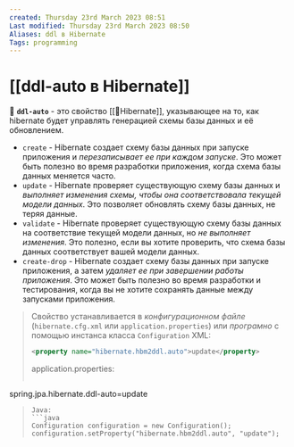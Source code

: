 ```yaml
---
created: Thursday 23rd March 2023 08:51
Last modified: Thursday 23rd March 2023 08:50
Aliases: ddl в Hibernate
Tags: programming
---
```


# [[ddl-auto в Hibernate]]

📌 **`ddl-auto`** - это свойство [[📙Hibernate]], указывающее на то, как hibernate будет управлять генерацией схемы базы данных и её обновлением.

- `create` - Hibernate создает схему базы данных при запуске приложения и *перезаписывает ее при каждом запуске*. Это может быть полезно во время разработки приложения, когда схема базы данных меняется часто.
- `update` - Hibernate проверяет существующую схему базы данных и *выполняет изменения схемы, чтобы она соответствовала текущей модели данных*. Это позволяет обновлять схему базы данных, не теряя данные.
- `validate` - Hibernate проверяет существующую схему базы данных на соответствие текущей модели данных, но *не выполняет изменения*. Это полезно, если вы хотите проверить, что схема базы данных соответствует вашей модели данных.
- `create-drop` - Hibernate создает схему базы данных при запуске приложения, а затем *удаляет ее при завершении работы приложения*. Это может быть полезно во время разработки и тестирования, когда вы не хотите сохранять данные между запусками приложения.


>Cвойство устанавливается в *конфигурационном файле* (`hibernate.cfg.xml` или `application.properties`) или *програмно* с помощью инстанса класса `Configuration`
>XML:
>```xml
><property name="hibernate.hbm2ddl.auto">update</property>
>```
>application.properties:
>```yaml
 spring.jpa.hibernate.ddl-auto=update
 >```
 >Java:
>```java
>Configuration configuration = new Configuration();
>configuration.setProperty("hibernate.hbm2ddl.auto", "update");
>```




